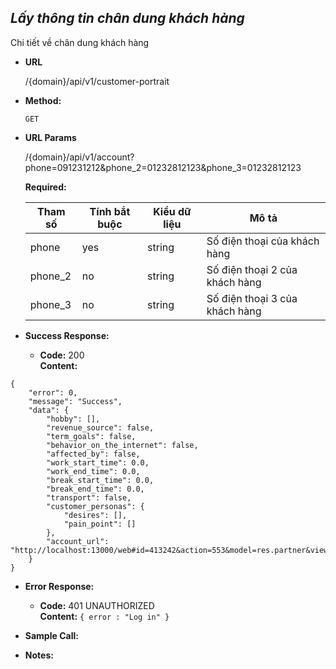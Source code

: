 ***Lấy thông tin chân dung khách hàng***
----
  Chi tiết về chân dung khách hàng

* **URL**

   /{domain}/api/v1/customer-portrait

* **Method:**
  
  `GET` 
  
*  **URL Params**

   /{domain}/api/v1/account?phone=091231212&phone_2=01232812123&phone_3=01232812123

   **Required:**
 
    | Tham số  | Tính bắt buộc  | Kiểu dữ liệu  | Mô tả  |
    |---|---|---|---|
    | phone | yes  | string  | Số điện thoại của khách hàng  |
    | phone_2 | no  | string  | Số điện thoại 2 của khách hàng  |
    | phone_3 | no  | string  | Số điện thoại 3 của khách hàng  |


* **Success Response:**
  
  * **Code:** 200 <br />
    **Content:** 
```
{
    "error": 0,
    "message": "Success",
    "data": {
        "hobby": [],
        "revenue_source": false,
        "term_goals": false,
        "behavior_on_the_internet": false,
        "affected_by": false,
        "work_start_time": 0.0,
        "work_end_time": 0.0,
        "break_start_time": 0.0,
        "break_end_time": 0.0,
        "transport": false,
        "customer_personas": {
            "desires": [],
            "pain_point": []
        },
        "account_url": "http://localhost:13000/web#id=413242&action=553&model=res.partner&view_type=form&cids=0&menu_id=379"
    }
}
```

* **Error Response:**

  * **Code:** 401 UNAUTHORIZED <br />
    **Content:** `{ error : "Log in" }`

* **Sample Call:**



* **Notes:**
